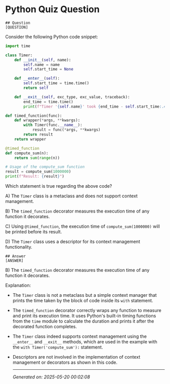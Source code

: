# Python Quiz Question
    
    ## Question
    [QUESTION]
Consider the following Python code snippet:

```python
import time

class Timer:
    def __init__(self, name):
        self.name = name
        self.start_time = None

    def __enter__(self):
        self.start_time = time.time()
        return self

    def __exit__(self, exc_type, exc_value, traceback):
        end_time = time.time()
        print(f"Timer '{self.name}' took {end_time - self.start_time:.4f} seconds.")

def timed_function(func):
    def wrapper(*args, **kwargs):
        with Timer(func.__name__):
            result = func(*args, **kwargs)
        return result
    return wrapper

@timed_function
def compute_sum(n):
    return sum(range(n))

# Usage of the compute_sum function
result = compute_sum(1000000)
print(f"Result: {result}")
```

Which statement is true regarding the above code?

A) The `Timer` class is a metaclass and does not support context management.

B) The `timed_function` decorator measures the execution time of any function it decorates.

C) Using `@timed_function`, the execution time of `compute_sum(1000000)` will be printed before its result.

D) The `Timer` class uses a descriptor for its context management functionality.
    
    ## Answer
    [ANSWER]
B) The `timed_function` decorator measures the execution time of any function it decorates.

Explanation:
- The `Timer` class is not a metaclass but a simple context manager that prints the time taken by the block of code inside its `with` statement.
- The `timed_function` decorator correctly wraps any function to measure and print its execution time. It uses Python's built-in timing functions from the `time` module to calculate the duration and prints it after the decorated function completes.
- The `Timer` class indeed supports context management using the `__enter__` and `__exit__` methods, which are used in the example with the `with Timer('compute_sum'):` statement.
- Descriptors are not involved in the implementation of context management or decorators as shown in this code.
    
    ---
    *Generated on: 2025-05-20 00:02:08*
    